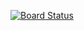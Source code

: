 [![Board Status](https://dev.azure.com/lmallin565/fd7dd566-26dc-4472-a668-4e2d681ad448/fcce04e4-8f12-4835-b3cf-298059ba77fc/_apis/work/boardbadge/4c232821-2b26-4228-88d4-1fd94c545ea1)](https://dev.azure.com/lmallin565/fd7dd566-26dc-4472-a668-4e2d681ad448/_boards/board/t/fcce04e4-8f12-4835-b3cf-298059ba77fc/Microsoft.RequirementCategory)